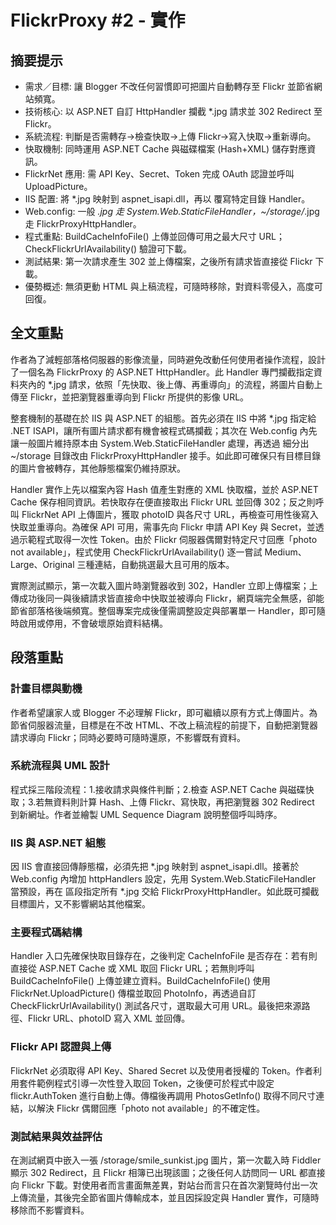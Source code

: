 # FlickrProxy #2 - 實作

## 摘要提示
- 需求／目標: 讓 Blogger 不改任何習慣即可把圖片自動轉存至 Flickr 並節省網站頻寬。  
- 技術核心: 以 ASP.NET 自訂 HttpHandler 攔截 *.jpg 請求並 302 Redirect 至 Flickr。  
- 系統流程: 判斷是否需轉存→檢查快取→上傳 Flickr→寫入快取→重新導向。  
- 快取機制: 同時運用 ASP.NET Cache 與磁碟檔案 (Hash+XML) 儲存對應資訊。  
- FlickrNet 應用: 需 API Key、Secret、Token 完成 OAuth 認證並呼叫 UploadPicture。  
- IIS 配置: 將 *.jpg 映射到 aspnet_isapi.dll，再以 <location> 覆寫特定目錄 Handler。  
- Web.config: 一般 *.jpg 走 System.Web.StaticFileHandler，~/storage/*.jpg 走 FlickrProxyHttpHandler。  
- 程式重點: BuildCacheInfoFile() 上傳並回傳可用之最大尺寸 URL；CheckFlickrUrlAvailability() 驗證可下載。  
- 測試結果: 第一次請求產生 302 並上傳檔案，之後所有請求皆直接從 Flickr 下載。  
- 優勢概述: 無須更動 HTML 與上稿流程，可隨時移除，對資料零侵入，高度可回復。

## 全文重點
作者為了減輕部落格伺服器的影像流量，同時避免改動任何使用者操作流程，設計了一個名為 FlickrProxy 的 ASP.NET HttpHandler。此 Handler 專門攔截指定資料夾內的 *.jpg 請求，依照「先快取、後上傳、再重導向」的流程，將圖片自動上傳至 Flickr，並把瀏覽器重導向到 Flickr 所提供的影像 URL。

整套機制的基礎在於 IIS 與 ASP.NET 的組態。首先必須在 IIS 中將 *.jpg 指定給 .NET ISAPI，讓所有圖片請求都有機會被程式碼攔截；其次在 Web.config 內先讓一般圖片維持原本由 System.Web.StaticFileHandler 處理，再透過 <location> 細分出 ~/storage 目錄改由 FlickrProxyHttpHandler 接手。如此即可確保只有目標目錄的圖片會被轉存，其他靜態檔案仍維持原狀。

Handler 實作上先以檔案內容 Hash 值產生對應的 XML 快取檔，並於 ASP.NET Cache 保存相同資訊。若快取存在便直接取出 Flickr URL 並回傳 302；反之則呼叫 FlickrNet API 上傳圖片，獲取 photoID 與各尺寸 URL，再檢查可用性後寫入快取並重導向。為確保 API 可用，需事先向 Flickr 申請 API Key 與 Secret，並透過示範程式取得一次性 Token。由於 Flickr 伺服器偶爾對特定尺寸回應「photo not available」，程式使用 CheckFlickrUrlAvailability() 逐一嘗試 Medium、Large、Original 三種連結，自動挑選最大且可用的版本。

實際測試顯示，第一次載入圖片時瀏覽器收到 302，Handler 立即上傳檔案；上傳成功後同一與後續請求皆直接命中快取並被導向 Flickr，網頁端完全無感，卻能節省部落格後端頻寬。整個專案完成後僅需調整設定與部署單一 Handler，即可隨時啟用或停用，不會破壞原始資料結構。

## 段落重點
### 計畫目標與動機
作者希望讓家人或 Blogger 不必理解 Flickr，即可繼續以原有方式上傳圖片。為節省伺服器流量，目標是在不改 HTML、不改上稿流程的前提下，自動把瀏覽器請求導向 Flickr；同時必要時可隨時還原，不影響既有資料。

### 系統流程與 UML 設計
程式採三階段流程：1.接收請求與條件判斷；2.檢查 ASP.NET Cache 與磁碟快取；3.若無資料則計算 Hash、上傳 Flickr、寫快取，再把瀏覽器 302 Redirect 到新網址。作者並繪製 UML Sequence Diagram 說明整個呼叫時序。

### IIS 與 ASP.NET 組態
因 IIS 會直接回傳靜態檔，必須先把 *.jpg 映射到 aspnet_isapi.dll。接著於 Web.config 內增加 httpHandlers 設定，先用 System.Web.StaticFileHandler 當預設，再在 <location path="storage"> 區段指定所有 *.jpg 交給 FlickrProxyHttpHandler。如此既可攔截目標圖片，又不影響網站其他檔案。

### 主要程式碼結構
Handler 入口先確保快取目錄存在，之後判定 CacheInfoFile 是否存在：若有則直接從 ASP.NET Cache 或 XML 取回 Flickr URL；若無則呼叫 BuildCacheInfoFile() 上傳並建立資料。BuildCacheInfoFile() 使用 FlickrNet.UploadPicture() 傳檔並取回 PhotoInfo，再透過自訂 CheckFlickrUrlAvailability() 測試各尺寸，選取最大可用 URL。最後把來源路徑、Flickr URL、photoID 寫入 XML 並回傳。

### Flickr API 認證與上傳
FlickrNet 必須取得 API Key、Shared Secret 以及使用者授權的 Token。作者利用套件範例程式引導一次性登入取回 Token，之後便可於程式中設定 flickr.AuthToken 進行自動上傳。傳檔後再調用 PhotosGetInfo() 取得不同尺寸連結，以解決 Flickr 偶爾回應「photo not available」的不確定性。

### 測試結果與效益評估
在測試網頁中嵌入一張 /storage/smile_sunkist.jpg 圖片，第一次載入時 Fiddler 顯示 302 Redirect，且 Flickr 相簿已出現該圖；之後任何人訪問同一 URL 都直接向 Flickr 下載。對使用者而言畫面無差異，對站台而言只在首次瀏覽時付出一次上傳流量，其後完全節省圖片傳輸成本，並且因採設定與 Handler 實作，可隨時移除而不影響資料。